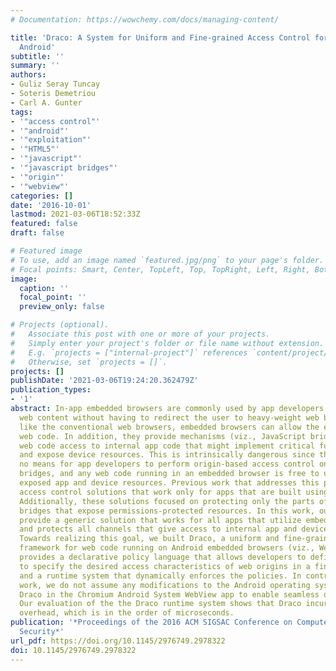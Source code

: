 ```yaml
---
# Documentation: https://wowchemy.com/docs/managing-content/

title: 'Draco: A System for Uniform and Fine-grained Access Control for Web Code on
  Android'
subtitle: ''
summary: ''
authors:
- Guliz Seray Tuncay
- Soteris Demetriou
- Carl A. Gunter
tags:
- '"access control"'
- '"android"'
- '"exploitation"'
- '"HTML5"'
- '"javascript"'
- '"javascript bridges"'
- '"origin"'
- '"webview"'
categories: []
date: '2016-10-01'
lastmod: 2021-03-06T18:52:33Z
featured: false
draft: false

# Featured image
# To use, add an image named `featured.jpg/png` to your page's folder.
# Focal points: Smart, Center, TopLeft, Top, TopRight, Left, Right, BottomLeft, Bottom, BottomRight.
image:
  caption: ''
  focal_point: ''
  preview_only: false

# Projects (optional).
#   Associate this post with one or more of your projects.
#   Simply enter your project's folder or file name without extension.
#   E.g. `projects = ["internal-project"]` references `content/project/deep-learning/index.md`.
#   Otherwise, set `projects = []`.
projects: []
publishDate: '2021-03-06T19:24:20.362479Z'
publication_types:
- '1'
abstract: In-app embedded browsers are commonly used by app developers to display
  web content without having to redirect the user to heavy-weight web browsers. Just
  like the conventional web browsers, embedded browsers can allow the execution of
  web code. In addition, they provide mechanisms (viz., JavaScript bridges) to give
  web code access to internal app code that might implement critical functionalities
  and expose device resources. This is intrinsically dangerous since there is currently
  no means for app developers to perform origin-based access control on the JavaScript
  bridges, and any web code running in an embedded browser is free to use all the
  exposed app and device resources. Previous work that addresses this problem provided
  access control solutions that work only for apps that are built using hybrid frameworks.
  Additionally, these solutions focused on protecting only the parts of JavaScript
  bridges that expose permissions-protected resources. In this work, our goal is to
  provide a generic solution that works for all apps that utilize embedded web browsers
  and protects all channels that give access to internal app and device resources.
  Towards realizing this goal, we built Draco, a uniform and fine-grained access control
  framework for web code running on Android embedded browsers (viz., WebView). Draco
  provides a declarative policy language that allows developers to define policies
  to specify the desired access characteristics of web origins in a fine-grained fashion,
  and a runtime system that dynamically enforces the policies. In contrast with previous
  work, we do not assume any modifications to the Android operating system, and implement
  Draco in the Chromium Android System WebView app to enable seamless deployment.
  Our evaluation of the the Draco runtime system shows that Draco incurs negligible
  overhead, which is in the order of microseconds.
publication: '*Proceedings of the 2016 ACM SIGSAC Conference on Computer and Communications
  Security*'
url_pdf: https://doi.org/10.1145/2976749.2978322
doi: 10.1145/2976749.2978322
---
```

